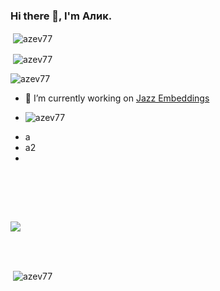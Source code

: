 ### Hi there 👋, I'm Алик. <!-- Hi there 👋 -->
<!-- Github: Most used languages -->
<p>&nbsp;<img align="center" src="https://github-readme-stats.vercel.app/api/top-langs/?username=azev77&layout=compact&hide=html" alt="azev77" /></p> 
<!-- Github: stats, repos, contrib, stars -->
<p>&nbsp;<img align="center" src="https://github-readme-stats.vercel.app/api?username=azev77&show_icons=true" alt="azev77" /></p>
<!-- Count Github profile views: https://github.com/antonkomarev/github-profile-views-counter -->
<p align="left"> <img src="https://komarev.com/ghpvc/?username=azev77" alt="azev77" /> </p>


- 🔭 I’m currently working on [Jazz Embeddings](https://www.mateuszdorobek.pl/posts/2020/06/Jazz-chords-generation)
- <p><img align="left" src="https://github-readme-stats.vercel.app/api/top-langs/?username=azev77&layout=compact&hide=html" alt="azev77" /></p>
- a
- a2
- 





<br/>

<br/> <br/>
<!-- Count Github profile views: https://github.com/antonkomarev/github-profile-views-counter -->

![](https://komarev.com/ghpvc/?username=azev77)    

<br/> <br/>

<p>&nbsp;<img align="center" src="https://github-readme-stats.vercel.app/api?username=azev77&show_icons=true" alt="azev77" /></p>

<!--
Count AZ website views
<img src="https://hitcounter.pythonanywhere.com/nocount/tag.svg?url=https%3A%2F%2Fazev77.github.io%2F" alt="Hits">
![Hits](https://hitcounter.pythonanywhere.com/nocount/tag.svg?url=https%3A%2F%2Fazev77.github.io%2F)
-->

<!--
https://github.com/gjbae1212/hit-counter
-->

<!--
[![Hits](https://hits.seeyoufarm.com/api/count/incr/badge.svg?url=https%3A%2F%2Fazev77.github.io&count_bg=%2379C83D&title_bg=%23555555&icon=&icon_color=%23E7E7E7&title=hits&edge_flat=false)](https://hits.seeyoufarm.com)

<a href="https://hits.seeyoufarm.com"><img src="https://hits.seeyoufarm.com/api/count/incr/badge.svg?url=https%3A%2F%2Fazev77.github.io&count_bg=%2379C83D&title_bg=%23555555&icon=&icon_color=%23E7E7E7&title=hits&edge_flat=false"/></a>

-->

<!--
https://hits.seeyoufarm.com/api/count/incr/badge.svg?url=https%3A%2F%2Fazev77.github.io&count_bg=%2379C83D&title_bg=%23555555&icon=&icon_color=%23E7E7E7&title=hits&edge_flat=false
-->





<!--
let targetUrl = 'https://azev77.github.io/';
let query = '?url=' + encodeURIComponent(targetUrl);
let xmlHttp = new XMLHttpRequest();
xmlHttp.withCredentials = true;
xmlHttp.open('GET', 'https://hitcounter.pythonanywhere.com/nocount' + query, false);
xmlHttp.send(null);
count = xmlHttp.responseText;
-->





<!--
**azev77/azev77** is a ✨ _special_ ✨ repository because its `README.md` (this file) appears on your GitHub profile.

Here are some ideas to get you started:

- 🔭 I’m currently working on ...
- 🌱 I’m currently learning ...
- 👯 I’m looking to collaborate on ...
- 🤔 I’m looking for help with ...
- 💬 Ask me about ...
- 📫 How to reach me: ...
- 😄 Pronouns: ...
- ⚡ Fun fact: ...
-->
